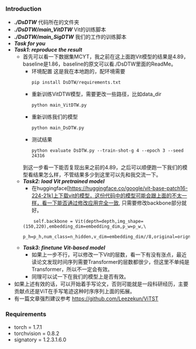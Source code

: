 
### Introduction

+ ***./DsDTW***  代码所在的文件夹
+ ***./DsDTW/main_VitDTW*** Vit的训练脚本
+ ***./DsDTW/main_SigDTW*** 我们的工作的训练脚本
+ ***Task for you***
+ ***Task1: reproduce the result*** 
  + 首先可以看一下数据集MCYT，我之前在这上面跑Vit模型的结果是4.89，baseline是1.86，baseline的原文可以看./DsDTW里面的ReadMe。
    + 环境配置
      这是我在本地跑的，配环境需要
      ```
      pip install DsDTW/requirements.txt
      ```      
    + 重新训练VitDTW模型，需要更改一些路径，比如data_dir
      ```
      python main_VitDTW.py
      ```
    + 重新训练我们的模型
      ```
      python main_DsDTW.py
      ```
    + 测试结果
      ```
      python evaluate DsDTW.py --train-shot-g 4 --epoch 3 --seed 24316
      ```
    到这一步看一下能否复现出来之前的4.89，之后可以顺便跑一下我们的模型看结果怎么样，不管结果多少到这里可以先和我交流一下。
  + ***Task2: load Vit pretrained model*** 
    + 在huggingface[https://huggingface.co/google/vit-base-patch16-224-21k]上下载vit的模型，这份代码中的模型可能会跟上面的不太一样，看一下能否通过修改应用完全一致, 只需要修改backbone部分就好。
    ```
        self.backbone = Vit(depth=depth,img_shape=(150,220),embedding_dim=embedding_dim,p_w=p_w,\
                            p_h=p_h,num_class=n_hidden,v_dim=embedding_dim//8,original=orignial)
    ```
  + ***Task3: finetune Vit-based model*** 
    + 如果上一步不行，可以修改一下Vit的层数，看一下有没有涨点，最近读论文发现时间序列需要Transformer的层数都很少，但这里不单纯是Transformer，所以不一定会有效。
    + 同理可以试一下在我们的模型上是否有效。
+ 如果上述有效的话，可以开始着手写论文，否则可能就是一段科研经历，主要贡献点还是ViT在手写笔迹这种时序序列上面的拓展。
+ 有一篇文章强烈建议参考 https://github.com/Leezekun/ViTST



### Requirements

+ torch = 1.7.1
+ torchvision = 0.8.2
+ signatory = 1.2.3.1.6.0






